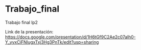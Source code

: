 # Trabajo_final


Trabajo final lp2


Link de la presentación: https://docs.google.com/presentation/d/1H6tGf9C2Ae2c07aIh0-Y_yvxCiFNIugxTxj3Hg3PnTk/edit?usp=sharing 
